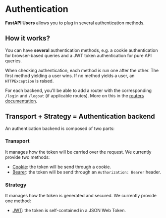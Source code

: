 # Authentication

**FastAPI Users** allows you to plug in several authentication methods.

## How it works?

You can have **several** authentication methods, e.g. a cookie authentication for browser-based queries and a JWT token authentication for pure API queries.

When checking authentication, each method is run one after the other. The first method yielding a user wins. If no method yields a user, an `HTTPException` is raised.

For each backend, you'll be able to add a router with the corresponding `/login` and `/logout` (if applicable routes). More on this in the [routers documentation](../routers/index.md).

## Transport + Strategy = Authentication backend

An authentication backend is composed of two parts:

### Transport

It manages how the token will be carried over the request. We currently provide two methods:

* [Cookie](transports/cookie.md): the token will be send through a cookie.
* [Bearer](transports/bearer.md): the token will be send through an `Authorization: Bearer` header.

### Strategy

It manages how the token is generated and secured. We currently provide one method:

* [JWT](strategy/jwt.md): the token is self-contained in a JSON Web Token.

